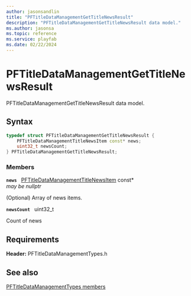 ```yaml
---
author: jasonsandlin
title: "PFTitleDataManagementGetTitleNewsResult"
description: "PFTitleDataManagementGetTitleNewsResult data model."
ms.author: jasonsa
ms.topic: reference
ms.service: playfab
ms.date: 02/22/2024
---
```


# PFTitleDataManagementGetTitleNewsResult  

PFTitleDataManagementGetTitleNewsResult data model.  

## Syntax  
  
```cpp
typedef struct PFTitleDataManagementGetTitleNewsResult {  
    PFTitleDataManagementTitleNewsItem const* news;  
    uint32_t newsCount;  
} PFTitleDataManagementGetTitleNewsResult;  
```
  
### Members  
  
**`news`** &nbsp; [PFTitleDataManagementTitleNewsItem](pftitledatamanagementtitlenewsitem.md) const*  
*may be nullptr*  
  
(Optional) Array of news items.
  
**`newsCount`** &nbsp; uint32_t  
  
Count of news
  
  
## Requirements  
  
**Header:** PFTitleDataManagementTypes.h
  
## See also  
[PFTitleDataManagementTypes members](../pftitledatamanagementtypes_members.md)  

  
  
